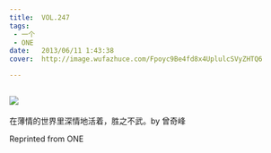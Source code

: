 ```yaml
---
title:	VOL.247
tags:
 - 一个
 - ONE
date:	2013/06/11 1:43:38
cover:	http://image.wufazhuce.com/Fpoyc9Be4fd8x4UplulcSVyZHTQ6

---
```

![](http://image.wufazhuce.com/Fpoyc9Be4fd8x4UplulcSVyZHTQ6)
---

在薄情的世界里深情地活着，胜之不武。by 曾奇峰
 
Reprinted from ONE
